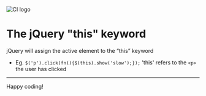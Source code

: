 ![CI logo](https://codeinstitute.s3.amazonaws.com/fullstack/ci_logo_small.png)

# The jQuery "this" keyword

jQuery will assign the active element to the “this” keyword

- Eg. `$('p').click(fn(){$(this).show('slow');});` 'this' refers to the `<p>` the user has clicked

---

Happy coding!
